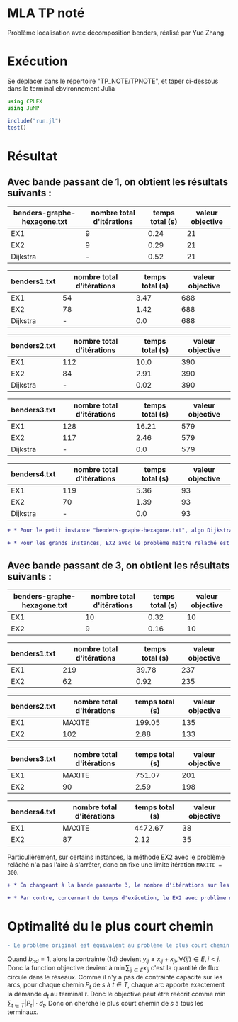 # MLA TP noté
 Problème localisation avec décomposition benders, réalisé par Yue Zhang.


# Exécution

Se déplacer dans le répertoire "TP_NOTE/TPNOTE", et taper ci-dessous dans le terminal ebvironnement Julia

```julia
using CPLEX 
using JuMP

include("run.jl")
test() 
```


# Résultat

## Avec **bande passant de 1**, on obtient les résultats suivants : 


| benders-graphe-hexagone.txt | nombre total d'itérations  | temps total (s) | valeur objective |
|----------------------------|----------------------------|-----------------|-----------------|
|EX1                         |9                         |0.24             |21              |
|EX2                         |9                         |0.29             |21              |
|Dijkstra                    |-                           |0.52             |21              |

| benders1.txt | nombre total d'itérations  | temps total (s) | valeur objective |
|----------------------------|----------------------------|-----------------|-----------------|
|EX1                         |54                         |3.47             |688              |
|EX2                         |78                         |1.42             |688              |
|Dijkstra                    |-                           |0.0             |688              |

| benders2.txt | nombre total d'itérations  | temps total (s) | valeur objective |
|----------------------------|----------------------------|-----------------|-----------------|
|EX1                         |112                         |10.0             |390              |
|EX2                         |84                         |2.91             |390              |
|Dijkstra                    |-                           |0.02             |390              |

| benders3.txt | nombre total d'itérations  | temps total (s) | valeur objective |
|----------------------------|----------------------------|-----------------|-----------------|
|EX1                         |128                         |16.21             |579              |
|EX2                         |117                         |2.46             |579              |
|Dijkstra                    |-                           |0.0             |579              |

| benders4.txt | nombre total d'itérations  | temps total (s) | valeur objective |
|----------------------------|----------------------------|-----------------|-----------------|
|EX1                         |119                         |5.36             |93              |
|EX2                         |70                         |1.39             |93              |
|Dijkstra                    |-                           |0.0             |93              |

<!---
:::success
-->
```diff
+ * Pour le petit instance "benders-graphe-hexagone.txt", algo Dijkstra est moins rapide que la décomposition benders. Par contre, pour les grands instances, Dijkstra trouve la solution optimale tout de suite.

+ * Pour les grands instances, EX2 avec le problème maître relaché est plus efficace que le EX1 DB classique.
```
<!---
:::
-->

## Avec **bande passant de 3**, on obtient les résultats suivants : 

| benders-graphe-hexagone.txt | nombre total d'itérations  | temps total (s) | valeur objective |
|----------------------------|----------------------------|-----------------|-----------------|
|EX1                         |10                         |0.32             |10              |
|EX2                         |9                         |0.16             |10              |

| benders1.txt | nombre total d'itérations  | temps total (s) | valeur objective |
|----------------------------|----------------------------|-----------------|-----------------|
|EX1                         |219                         |39.78             |237              |
|EX2                         |62                         |0.92             |235              |

| benders2.txt | nombre total d'itérations  | temps total (s) | valeur objective |
|----------------------------|----------------------------|-----------------|-----------------|
|EX1                         |MAXITE                         |199.05             |135              |
|EX2                         |102                         |2.88             |133              |

| benders3.txt | nombre total d'itérations  | temps total (s) | valeur objective |
|----------------------------|----------------------------|-----------------|-----------------|
|EX1                         |MAXITE                         |751.07             |201              |
|EX2                         |90                         |2.59             |198              |

| benders4.txt | nombre total d'itérations  | temps total (s) | valeur objective |
|----------------------------|----------------------------|-----------------|-----------------|
|EX1                         |MAXITE                         |4472.67             |38              |
|EX2                         |87                         |2.12             |35              |



Particulièrement, sur certains instances, la méthode EX2 avec le problème relâché n'a pas l'aire à s'arrêter, donc on fixe une limite itération ```MAXITE = 300```.

<!---
:::success
-->
```diff
+ * En changeant à la bande passante 3, le nombre d'itérations sur les instances ne changent pas.

+ * Par contre, concernant du temps d'exécution, le EX2 avec problème maître relaché est beaucoup plus efficace que la DB classique.
```

<!---
:::
-->


# Optimalité du le plus court chemin

<!---
:::danger
-->
```diff
- Le problème original est équivalent au problème le plus court chemin quand la bande passante est fixée à 1.
```
<!---
:::
-->

<!---
:::info
-->
Quand $b_{nd} = 1$, alors la contrainte (1d) devient $y_{ij} \geq x_{ij} + x_{ji},\forall \{ij\} \in E, i<j$. Donc la function objective devient à $\min \sum_{ij\in E} x_{ij}$ c'est la quantité de flux circule dans le réseaux. Comme il n'y a pas de contrainte capacité sur les arcs, pour chaque chemin $P_t$ de $s$ à $t\in T$, chaque arc apporte exactement la demande $d_t$ au terminal $t$. Donc le objective peut être reécrit comme $\min \sum_{t \in T} |P_t| \cdot d_t$. Donc on cherche le plus court chemin de $s$ à tous les terminaux.
<!---
:::
-->